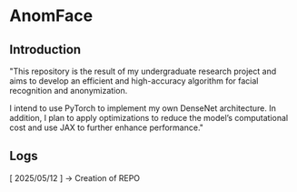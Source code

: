 # AnomFace
## Introduction
"This repository is the result of my undergraduate research project and aims to develop an efficient and high-accuracy algorithm for facial recognition and anonymization.

I intend to use PyTorch to implement my own DenseNet architecture. In addition, I plan to apply optimizations to reduce the model’s computational cost and use JAX to further enhance performance."

## Logs
[ 2025/05/12 ] -> Creation of REPO
